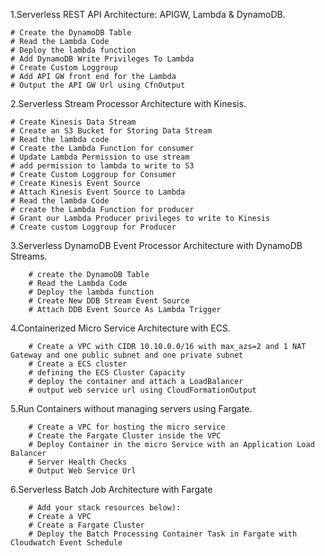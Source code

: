 1.Serverless REST API Architecture: APIGW, Lambda & DynamoDB.

    # Create the DynamoDB Table
    # Read the Lambda Code
    # Deploy the lambda function
    # Add DynamoDB Write Privileges To Lambda
    # Create Custom Loggroup
    # Add API GW front end for the Lambda
    # Output the API GW Url using CfnOutput

2.Serverless Stream Processor Architecture with Kinesis.

    # Create Kinesis Data Stream
    # Create an S3 Bucket for Storing Data Stream
    # Read the lambda code
    # Create the Lambda Function for consumer
    # Update Lambda Permission to use stream
    # add permission to lambda to write to S3
    # Create Custom Loggroup for Consumer
    # Create Kinesis Event Source 
    # Attach Kinesis Event Source to Lambda 
    # Read the lambda Code
    # create the Lambda Function for producer
    # Grant our Lambda Producer privileges to write to Kinesis  
    # Create custom Loggroup for Producer
        
3.Serverless DynamoDB Event Processor Architecture with DynamoDB Streams.

        # create the DynamoDB Table
        # Read the Lambda Code
        # Deploy the lambda function
        # Create New DDB Stream Event Source
        # Attach DDB Event Source As Lambda Trigger

4.Containerized Micro Service Architecture with ECS.

        # Create a VPC with CIDR 10.10.0.0/16 with max_azs=2 and 1 NAT Gateway and one public subnet and one private subnet
        # Create a ECS cluster
        # defining the ECS Cluster Capacity
        # deploy the container and attach a LoadBalancer
        # output web service url using CloudFormationOutput

5.Run Containers without managing servers using Fargate.

        # Create a VPC for hosting the micro service
        # Create the Fargate Cluster inside the VPC
        # Deploy Container in the micro Service with an Application Load Balancer
        # Server Health Checks
        # Output Web Service Url
        
6.Serverless Batch Job Architecture with Fargate

        # Add your stack resources below):
        # Create a VPC
        # Create a Fargate Cluster
        # Deploy the Batch Processing Container Task in Fargate with Cloudwatch Event Schedule
       